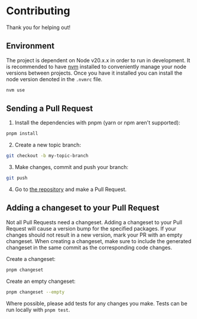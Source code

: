 # Contributing

Thank you for helping out!

## Environment

The project is dependent on Node v20.x.x in order to run in development. It is recommended to have [nvm](https://github.com/nvm-sh/nvm?tab=readme-ov-file#node-version-manager---) installed to conveniently manage your node versions between projects. Once you have it installed you can install the node version denoted in the `.nvmrc` file.

```bash
nvm use
```

## Sending a Pull Request

1. Install the dependencies with pnpm (yarn or npm aren't supported):

```sh
pnpm install
```

2. Create a new topic branch:

```sh
git checkout -b my-topic-branch
```

3. Make changes, commit and push your branch:

```sh
git push
```

4. Go to [the repository](https://github.com/noaignite/accelerator) and make a Pull Request.

## Adding a changeset to your Pull Request

Not all Pull Requests need a changeset. Adding a changeset to your Pull Request will cause a version bump for the specified packages. If your changes should not result in a new version, mark your PR with an empty changeset. When creating a changeset, make sure to include the generated changeset in the same commit as the corresponding code changes.

Create a changeset:

```sh
pnpm changeset
```

Create an empty changeset:

```sh
pnpm changeset --empty
```

<!--
### Trying the changes on the documentation site

The documentation site is built with [framework] and contains examples.
This is a great place to experiment with your changes.

To get started:

```sh
pnpm dev
```

You can now access the documentation site [locally](http://localhost:3000).
 -->

Where possible, please add tests for any changes you make.
Tests can be run locally with `pnpm test`.
